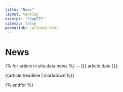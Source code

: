 ```yaml
---
title: "News"
layout: textlay
excerpt: "ShapETS"
sitemap: false
permalink: /allnews.html
---
```


# News
{% for article in site.data.news %}
-- [{{ article.date }}]: <p>{{article.headline | markdownify}}</p>
{% endfor %}
